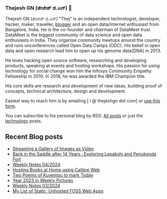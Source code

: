 ### Thejesh GN (ತೇಜೇಶ್ ಜಿ.ಎನ್) 👋

Thejesh GN (ತೇಜೇಶ್ ಜಿ.ಎನ್) “Thej” is an independent technologist, developer, hacker, maker, traveller, [blogger](https://thejeshgn.com/) and an open data/internet enthusiast from Bangalore, India. He is the co-founder and chairman of DataMeet trust. DataMeet is the biggest community of data science and open data enthusiasts in India. They organise community meetups around the country and runs unconferences called Open Data Camps (ODC). His belief in open data and open research lead him to open up his genome data(DNA) in 2013.

He loves hacking open source software, researching and developing products, speaking at events and hosting workshops. His passion for using technology for social change won him the Infosys Community Empathy Fellowship in 2010. In 2018, he was awarded the IBM Champion title.

His core skills are research and development of new ideas, building proof of concepts, technical architecture, design and development.

Easiest way to reach him is by emailing [ i @ thejeshgn dot com] or [use this form](https://thejeshgn.com/contact/).

You can subscribe to his personal blog by RSS: [All posts](https://feeds.thejeshgn.com/thejeshgn) or just the [technology](https://feeds.thejeshgn.com/technology) posts.

## Recent Blog posts
<!-- BLOG-POST-LIST:START -->
- [Streaming a Gallery of Images as Video](https://thejeshgn.com/2024/01/30/streaming-a-gallery-of-images-as-video/)
- [Back in the Saddle after 14 Years : Exploring Lepakshi and Penukonda Fort](https://thejeshgn.com/2024/01/29/back-in-the-saddle-after-14-years-exploring-lepakshi-and-penukonda-fort/)
- [Weekly Notes 04/2024](https://thejeshgn.com/2024/01/26/weekly-notes-04-2024/)
- [Hosting Books at Home using Calibre Web](https://thejeshgn.com/2024/01/23/hosting-books-at-home-using-calibre-web/)
- [Two Poems of Kuvempu to mark Today](https://thejeshgn.com/2024/01/22/two-poems-of-kuvempu-to-mark-today/)
- [Year 2023 in Weekly Pictures](https://thejeshgn.com/2024/01/20/year-2023-in-weekly-pictures/)
- [Weekly Notes 03/2024](https://thejeshgn.com/2024/01/19/weekly-notes-03-2024/)
- [My List of Static, Unhosted FOSS Web Apps](https://thejeshgn.com/2024/01/16/my-list-of-static-unhosted-foss-web-apps/)
<!-- BLOG-POST-LIST:END -->
